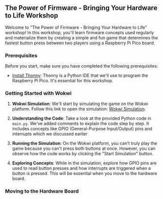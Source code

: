 ## The Power of Firmware - Bringing Your Hardware to Life Workshop

Welcome to "The Power of Firmware - Bringing Your Hardware to Life" workshop! In this workshop, you'll learn firmware concepts used regularly and materialize them by creating a simple and fun game that determines the fastest button press between two players using a Raspberry Pi Pico board.

### Prerequisites

Before you start, make sure you have completed the following prerequisites:

- [Install Thonny](prerequisite.md#step-1-install-thonny): Thonny is a Python IDE that we'll use to program the Raspberry Pi Pico. It's essential for this workshop.

### Getting Started with Wokwi

1. **Wokwi Simulation**: We'll start by simulating the game on the Wokwi platform. Follow this link to open the simulation: [Wokwi Simulation](https://wokwi.com/projects/375362750523243521).

2. **Understanding the Code**: Take a look at the provided Python code in `main.py`. We've added comments to explain the code step by step. It includes concepts like GPIO (General-Purpose Input/Output) pins and interrupts which we discussed earlier

3. **Running the Simulation**: On the Wokwi platform, you can't truly play the game because you can't press both buttons at once. However, you can observe how the code works by clicking the "Start Simulation" button.

4. **Exploring Concepts**: While in the simulation, explore how GPIO pins are used to read button presses and how interrupts are triggered when a button is pressed. This will be essential when you move to the hardware board.

### Moving to the Hardware Board
